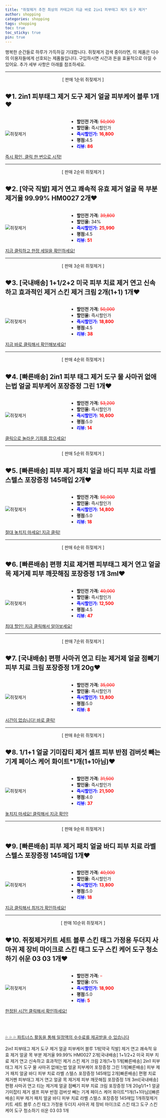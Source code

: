 ```yaml
---
title: "쥐젖제거 추천 최상의 카테고리 지금 바로 2in1 피부태그 제거 도구 제거"
author: shopping
categories: shopping
tags: shopping
toc: true
toc_sticky: true
pin: true
---
```

행복한 순간들로 하루가 가득하길 기대합니다. 쥐젖제거 검색 중이라면, 이 제품은 다수의 이용자들에게 선호되는 제품들입니다. 구입하시면 시간과 돈을 효율적으로 아낄 수 있어요. 추가 세부 사항은 아래를 참조하세요.

---
<p class="toplist" style="margin: 0 auto; display: block; width: fit-content;">[ 판매 1순위 쥐젖제거 ]</p>

<h2><strong>❤️1. 2in1 피부태그 제거 도구 제거 얼굴 피부케어 블루 1개❤️</strong></h2>

<div style="display: flex; align-items: center;">
    <div style="flex: 0.4;">
        <img src="https://thumbnail6.coupangcdn.com/thumbnails/remote/230x230ex/image/vendor_inventory/fb8d/d27e4b8177c08d39260dead1921950555cd2a41687f1eab55cbb9bfcff10.jpg" alt="쥐젖제거" style="max-width: 100%;">
    </div>
    <div style="flex: 0.6; margin-left: 10px;">
        <ul>
            <li><strong>할인전 가격:</strong> <del style="color: red;">50,000</del></li>
            <li><strong>할인율:</strong> 즉시할인가</li>
            <li><span style='color:blue'><strong>즉시할인가:</strong></span> <span style='color:red'><strong>16,800</strong></span></li>
            <li><strong>평점:</strong>4.5</li>
            <li><span style='color:blue'><strong>리뷰:</strong></span> <span style='color:red'><strong>86</strong></span></li>
        </ul>
    </div>
</div>
<div class="center">
    <a href="https://selin100587001.github.io?lptag=AF9450613&subid=githubio&pageKey=7598297059&traceid=V0-153&itemId=20093604442&vendorItemId=88615767294" class="myButton">
        즉시 확인, 클릭 한 번으로 시작!
    </a>
</div>


---
<p class="toplist" style="margin: 0 auto; display: block; width: fit-content;">[ 판매 2순위 쥐젖제거 ]</p>

<h2><strong>❤️2. [약국 직발] 제거 연고 쾌속적 유효 제거 얼굴 목 부분 제거율 99.99% HM0027 2개❤️</strong></h2>

<div style="display: flex; align-items: center;">
    <div style="flex: 0.4;">
        <img src="https://thumbnail10.coupangcdn.com/thumbnails/remote/230x230ex/image/vendor_inventory/611a/e0c5095b615a1fdb4e3ae9d91d3788803d53cdf2d4a0a20688c4f5f54025.png" alt="쥐젖제거" style="max-width: 100%;">
    </div>
    <div style="flex: 0.6; margin-left: 10px;">
        <ul>
            <li><strong>할인전 가격:</strong> <del style="color: red;">39,800</del></li>
            <li><strong>할인율:</strong> 34%</li>
            <li><span style='color:blue'><strong>즉시할인가:</strong></span> <span style='color:red'><strong>25,990</strong></span></li>
            <li><strong>평점:</strong>4.5</li>
            <li><span style='color:blue'><strong>리뷰:</strong></span> <span style='color:red'><strong>51</strong></span></li>
        </ul>
    </div>
</div>
<div class="center">
    <a href="https://selin100587001.github.io?lptag=AF9450613&subid=githubio&pageKey=8049696705&traceid=V0-153&itemId=22570155721&vendorItemId=90785602995" class="myButton">
        지금 클릭하고 한정 세일을 확인하세요!
    </a>
</div>


---
<p class="toplist" style="margin: 0 auto; display: block; width: fit-content;">[ 판매 3순위 쥐젖제거 ]</p>

<h2><strong>❤️3. [국내배송] 1+1/2+2 미국 피부 치료 제거 연고 신속하고 효과적인 제거 스킨 제거 크림 2개(1+1) 1개❤️</strong></h2>

<div style="display: flex; align-items: center;">
    <div style="flex: 0.4;">
        <img src="https://thumbnail7.coupangcdn.com/thumbnails/remote/230x230ex/image/vendor_inventory/52c7/292c80f94d01e85d38cb99313944d499fad94f44d2d47933596e25ecfe63.jpg" alt="쥐젖제거" style="max-width: 100%;">
    </div>
    <div style="flex: 0.6; margin-left: 10px;">
        <ul>
            <li><strong>할인전 가격:</strong> <del style="color: red;">50,000</del></li>
            <li><strong>할인율:</strong> 즉시할인가</li>
            <li><span style='color:blue'><strong>즉시할인가:</strong></span> <span style='color:red'><strong>18,800</strong></span></li>
            <li><strong>평점:</strong>4.5</li>
            <li><span style='color:blue'><strong>리뷰:</strong></span> <span style='color:red'><strong>38</strong></span></li>
        </ul>
    </div>
</div>
<div class="center">
    <a href="https://selin100587001.github.io?lptag=AF9450613&subid=githubio&pageKey=7872465960&traceid=V0-153&itemId=21509237610&vendorItemId=90790153473" class="myButton">
        지금 바로 클릭해서 확인해보세요!
    </a>
</div>


---
<p class="toplist" style="margin: 0 auto; display: block; width: fit-content;">[ 판매 4순위 쥐젖제거 ]</p>

<h2><strong>❤️4. [빠른배송] 2in1 피부 태그 제거 도구 물 사마귀 없애는법 얼굴 피부케어 포장증정 그린 1개❤️</strong></h2>

<div style="display: flex; align-items: center;">
    <div style="flex: 0.4;">
        <img src="https://thumbnail8.coupangcdn.com/thumbnails/remote/230x230ex/image/vendor_inventory/a702/831c95bbf4ff0b310d2de7ada3b3e02c356c413e6ec3c085683d48d3361d.jpg" alt="쥐젖제거" style="max-width: 100%;">
    </div>
    <div style="flex: 0.6; margin-left: 10px;">
        <ul>
            <li><strong>할인전 가격:</strong> <del style="color: red;">53,200</del></li>
            <li><strong>할인율:</strong> 즉시할인가</li>
            <li><span style='color:blue'><strong>즉시할인가:</strong></span> <span style='color:red'><strong>16,600</strong></span></li>
            <li><strong>평점:</strong>5.0</li>
            <li><span style='color:blue'><strong>리뷰:</strong></span> <span style='color:red'><strong>14</strong></span></li>
        </ul>
    </div>
</div>
<div class="center">
    <a href="https://selin100587001.github.io?lptag=AF9450613&subid=githubio&pageKey=8233852085&traceid=V0-153&itemId=23700820829&vendorItemId=90725877913" class="myButton">
        클릭으로 놀라운 기회를 잡으세요!
    </a>
</div>


---
<p class="toplist" style="margin: 0 auto; display: block; width: fit-content;">[ 판매 5순위 쥐젖제거 ]</p>

<h2><strong>❤️5. [빠른배송] 피부 제거 패치 얼굴 바디 피부 치료 라벨 스텔스 포장증정 145매입 2개❤️</strong></h2>

<div style="display: flex; align-items: center;">
    <div style="flex: 0.4;">
        <img src="https://thumbnail10.coupangcdn.com/thumbnails/remote/230x230ex/image/vendor_inventory/0b81/fd112f179e98e8ef573f787b35489e52043484bb6d509448c91d61359e06.jpg" alt="쥐젖제거" style="max-width: 100%;">
    </div>
    <div style="flex: 0.6; margin-left: 10px;">
        <ul>
            <li><strong>할인전 가격:</strong> <del style="color: red;">50,000</del></li>
            <li><strong>할인율:</strong> 즉시할인가</li>
            <li><span style='color:blue'><strong>즉시할인가:</strong></span> <span style='color:red'><strong>14,800</strong></span></li>
            <li><strong>평점:</strong>5.0</li>
            <li><span style='color:blue'><strong>리뷰:</strong></span> <span style='color:red'><strong>18</strong></span></li>
        </ul>
    </div>
</div>
<div class="center">
    <a href="https://selin100587001.github.io?lptag=AF9450613&subid=githubio&pageKey=8234395677&traceid=V0-153&itemId=23702586966&vendorItemId=90727626185" class="myButton">
        절대 놓치지 마세요! 지금 클릭!
    </a>
</div>


---
<p class="toplist" style="margin: 0 auto; display: block; width: fit-content;">[ 판매 6순위 쥐젖제거 ]</p>

<h2><strong>❤️6. [빠른배송] 편평 치료 제거펜 피부태그 제거 연고 얼굴 목 제거제 피부 깨끗해짐 포장증정 1개 3ml❤️</strong></h2>

<div style="display: flex; align-items: center;">
    <div style="flex: 0.4;">
        <img src="https://thumbnail6.coupangcdn.com/thumbnails/remote/230x230ex/image/vendor_inventory/edce/919d737cf2a9234b6a81f9e72894f0940ea9d97625810a31e92b51982afb.jpg" alt="쥐젖제거" style="max-width: 100%;">
    </div>
    <div style="flex: 0.6; margin-left: 10px;">
        <ul>
            <li><strong>할인전 가격:</strong> <del style="color: red;">40,000</del></li>
            <li><strong>할인율:</strong> 즉시할인가</li>
            <li><span style='color:blue'><strong>즉시할인가:</strong></span> <span style='color:red'><strong>12,500</strong></span></li>
            <li><strong>평점:</strong>4.5</li>
            <li><span style='color:blue'><strong>리뷰:</strong></span> <span style='color:red'><strong>47</strong></span></li>
        </ul>
    </div>
</div>
<div class="center">
    <a href="https://selin100587001.github.io?lptag=AF9450613&subid=githubio&pageKey=8142273324&traceid=V0-153&itemId=23139648060&vendorItemId=90745555720" class="myButton">
        최대 할인! 지금 클릭해서 알아보세요!
    </a>
</div>


---
<p class="toplist" style="margin: 0 auto; display: block; width: fit-content;">[ 판매 7순위 쥐젖제거 ]</p>

<h2><strong>❤️7. [국내배송] 편평 사마귀 연고 티눈 제거제 얼굴 점빼기 피부 치료 크림 포장증정 1개 20g❤️</strong></h2>

<div style="display: flex; align-items: center;">
    <div style="flex: 0.4;">
        <img src="https://thumbnail9.coupangcdn.com/thumbnails/remote/230x230ex/image/vendor_inventory/78a7/1313bfe462d4339db19d0d60efdca02b2ec3920d886f612aef3e7b70aa3b.jpg" alt="쥐젖제거" style="max-width: 100%;">
    </div>
    <div style="flex: 0.6; margin-left: 10px;">
        <ul>
            <li><strong>할인전 가격:</strong> <del style="color: red;">35,000</del></li>
            <li><strong>할인율:</strong> 즉시할인가</li>
            <li><span style='color:blue'><strong>즉시할인가:</strong></span> <span style='color:red'><strong>13,800</strong></span></li>
            <li><strong>평점:</strong>5.0</li>
            <li><span style='color:blue'><strong>리뷰:</strong></span> <span style='color:red'><strong>8</strong></span></li>
        </ul>
    </div>
</div>
<div class="center">
    <a href="https://selin100587001.github.io?lptag=AF9450613&subid=githubio&pageKey=8243257619&traceid=V0-153&itemId=23722285610&vendorItemId=90795785618" class="myButton">
        시간이 없습니다! 바로 클릭!
    </a>
</div>


---
<p class="toplist" style="margin: 0 auto; display: block; width: fit-content;">[ 판매 8순위 쥐젖제거 ]</p>

<h2><strong>❤️8. 1/1+1 얼굴 기미잡티 제거 셀프 피부 반점 검버섯 빼는 기계 페이스 케어 화이트*1개(1+1아님)❤️</strong></h2>

<div style="display: flex; align-items: center;">
    <div style="flex: 0.4;">
        <img src="https://thumbnail9.coupangcdn.com/thumbnails/remote/230x230ex/image/vendor_inventory/718d/5328f813167f8e192bc39c139f8b33b4d8759a94ab3ad9b8c1b7e26fcbb4.jpg" alt="쥐젖제거" style="max-width: 100%;">
    </div>
    <div style="flex: 0.6; margin-left: 10px;">
        <ul>
            <li><strong>할인전 가격:</strong> <del style="color: red;">31,500</del></li>
            <li><strong>할인율:</strong> 즉시할인가</li>
            <li><span style='color:blue'><strong>즉시할인가:</strong></span> <span style='color:red'><strong>21,500</strong></span></li>
            <li><strong>평점:</strong>4.0</li>
            <li><span style='color:blue'><strong>리뷰:</strong></span> <span style='color:red'><strong>37</strong></span></li>
        </ul>
    </div>
</div>
<div class="center">
    <a href="https://selin100587001.github.io?lptag=AF9450613&subid=githubio&pageKey=8021919230&traceid=V0-153&itemId=22416518917&vendorItemId=90585539941" class="myButton">
        놓치지 마세요! 클릭해서 지금 확인!
    </a>
</div>


---
<p class="toplist" style="margin: 0 auto; display: block; width: fit-content;">[ 판매 9순위 쥐젖제거 ]</p>

<h2><strong>❤️9. [빠른배송] 피부 제거 패치 얼굴 바디 피부 치료 라벨 스텔스 포장증정 145매입 1개❤️</strong></h2>

<div style="display: flex; align-items: center;">
    <div style="flex: 0.4;">
        <img src="https://thumbnail10.coupangcdn.com/thumbnails/remote/230x230ex/image/vendor_inventory/0b81/fd112f179e98e8ef573f787b35489e52043484bb6d509448c91d61359e06.jpg" alt="쥐젖제거" style="max-width: 100%;">
    </div>
    <div style="flex: 0.6; margin-left: 10px;">
        <ul>
            <li><strong>할인전 가격:</strong> <del style="color: red;">40,000</del></li>
            <li><strong>할인율:</strong> 즉시할인가</li>
            <li><span style='color:blue'><strong>즉시할인가:</strong></span> <span style='color:red'><strong>13,800</strong></span></li>
            <li><strong>평점:</strong>5.0</li>
            <li><span style='color:blue'><strong>리뷰:</strong></span> <span style='color:red'><strong>18</strong></span></li>
        </ul>
    </div>
</div>
<div class="center">
    <a href="https://selin100587001.github.io?lptag=AF9450613&subid=githubio&pageKey=8234395677&traceid=V0-153&itemId=23702586963&vendorItemId=90727626178" class="myButton">
        지금 클릭해서 최저가 확인하세요!
    </a>
</div>


---
<p class="toplist" style="margin: 0 auto; display: block; width: fit-content;">[ 판매 10순위 쥐젖제거 ]</p>

<h2><strong>❤️10. 쥐젖제거키트 세트 블루 스킨 태그 가정용 두더지 사마귀 제 장비 마이크로 스킨 태그 도구 스킨 케어 도구 청소하기 쉬운 03 03 1개❤️</strong></h2>

<div style="display: flex; align-items: center;">
    <div style="flex: 0.4;">
        <img src="https://thumbnail8.coupangcdn.com/thumbnails/remote/230x230ex/image/vendor_inventory/829a/54c441da500172f0f9fd983444b77b3d770cf1c04e3af868b7ef314e76b3.jpeg" alt="쥐젖제거" style="max-width: 100%;">
    </div>
    <div style="flex: 0.6; margin-left: 10px;">
        <ul>
            <li><strong>할인전 가격:</strong> <del style="color: red;">-</del></li>
            <li><strong>할인율:</strong> 0%</li>
            <li><span style='color:blue'><strong>즉시할인가:</strong></span> <span style='color:red'><strong>18,900</strong></span></li>
            <li><strong>평점:</strong>5.0</li>
            <li><span style='color:blue'><strong>리뷰:</strong></span> <span style='color:red'><strong>5</strong></span></li>
        </ul>
    </div>
</div>
<div class="center">
    <a href="https://selin100587001.github.io?lptag=AF9450613&subid=githubio&pageKey=7005536436&traceid=V0-153&itemId=17195214144&vendorItemId=84731752088" class="myButton">
        한정된 시간! 클릭해서 확인하세요!
    </a>
</div>

<br><br><br>[💦 💦 💦 파트너스 활동을 통해 일정액의 수수료를 제공받을 수 있습니다](https://link.coupang.com/a/bcpT2c)<br><br>2in1 피부태그 제거 도구 제거 얼굴 피부케어 블루 1개[약국 직발] 제거 연고 쾌속적 유효 제거 얼굴 목 부분 제거율 99.99% HM0027 2개[국내배송] 1+1/2+2 미국 피부 치료 제거 연고 신속하고 효과적인 제거 스킨 제거 크림 2개(1+1) 1개[빠른배송] 2in1 피부 태그 제거 도구 물 사마귀 없애는법 얼굴 피부케어 포장증정 그린 1개[빠른배송] 피부 제거 패치 얼굴 바디 피부 치료 라벨 스텔스 포장증정 145매입 2개[빠른배송] 편평 치료 제거펜 피부태그 제거 연고 얼굴 목 제거제 피부 깨끗해짐 포장증정 1개 3ml[국내배송] 편평 사마귀 연고 티눈 제거제 얼굴 점빼기 피부 치료 크림 포장증정 1개 20g1/1+1 얼굴 기미잡티 제거 셀프 피부 반점 검버섯 빼는 기계 페이스 케어 화이트*1개(1+1아님)[빠른배송] 피부 제거 패치 얼굴 바디 피부 치료 라벨 스텔스 포장증정 145매입 1개쥐젖제거키트 세트 블루 스킨 태그 가정용 두더지 사마귀 제 장비 마이크로 스킨 태그 도구 스킨 케어 도구 청소하기 쉬운 03 03 1개